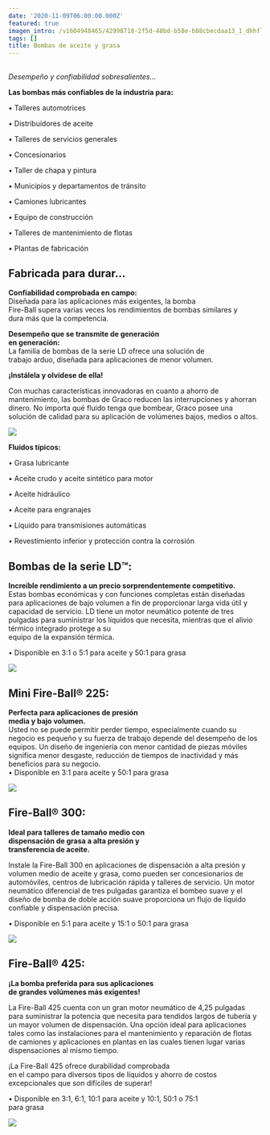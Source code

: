 ```yaml
---
date: '2020-11-09T06:00:00.000Z'
featured: true
imagen_intro: /v1604948465/42998718-2f5d-48bd-b58e-b08cbecdaa13_1_dhhfle.png
tags: []
title: Bombas de aceite y grasa
---
```



## 

_Desempeño y confiabilidad sobresalientes..._

**Las bombas más confiables de la industria para:**

• Talleres automotrices

• Distribuidores de aceite

• Talleres de servicios generales

• Concesionarios

• Taller de chapa y pintura

• Municipios y departamentos de tránsito

• Camiones lubricantes

• Equipo de construcción

• Talleres de mantenimiento de flotas

• Plantas de fabricación

## **Fabricada para durar...**

**Confiabilidad comprobada en campo:**  
Diseñada para las aplicaciones más exigentes, la bomba  
Fire-Ball supera varias veces los rendimientos de bombas similares y  
dura más que la competencia.

**Desempeño que se transmite de generación  
en generación:**  
La familia de bombas de la serie LD ofrece una solución de  
trabajo arduo, diseñada para aplicaciones de menor volumen.

**¡Instálela y olvídese de ella!**

Con muchas características innovadoras en cuanto a ahorro de mantenimiento, las bombas de Graco reducen las interrupciones y ahorran dinero. No importa qué fluido tenga que bombear, Graco posee una solución de calidad para su aplicación de volúmenes bajos, medios o altos.

![](https://res.cloudinary.com/novatec/v1604948562/ae90becc-c6db-424f-b457-210290dfb288_fr3msh.jpg)

**Fluidos típicos:**

• Grasa lubricante

• Aceite crudo y aceite sintético para motor

• Aceite hidráulico

• Aceite para engranajes

• Líquido para transmisiones automáticas

• Revestimiento inferior y protección contra la corrosión

## **Bombas de la serie LD™:**

**Increíble rendimiento a un precio sorprendentemente competitivo.**  
Estas bombas económicas y con funciones completas están diseñadas para aplicaciones de bajo volumen a fin de proporcionar larga vida útil y capacidad de servicio. LD tiene un motor neumático potente de tres pulgadas para suministrar los líquidos que necesita, mientras que el alivio térmico integrado protege a su  
equipo de la expansión térmica.

• Disponible en 3:1 o 5:1 para aceite y 50:1 para grasa

![](https://res.cloudinary.com/novatec/v1604948631/5ffccad6-603b-48e4-a907-8ebbb0122a5e_rn5any.png)

## **Mini Fire-Ball® 225:**

**Perfecta para aplicaciones de presión  
media y bajo volumen.**  
Usted no se puede permitir perder tiempo, especialmente cuando su negocio es pequeño y su fuerza de trabajo depende del desempeño de los equipos. Un diseño de ingeniería con menor cantidad de piezas móviles significa menor desgaste, reducción de tiempos de inactividad y más beneficios para su negocio.  
• Disponible en 3:1 para aceite y 50:1 para grasa

![](https://res.cloudinary.com/novatec/v1604948688/1367d913-c163-4dc6-8a87-5cebdc16e4d8_spvbdu.png)

## **Fire-Ball® 300:**

**Ideal para talleres de tamaño medio con  
dispensación de grasa a alta presión y  
transferencia de aceite.**

Instale la Fire-Ball 300 en aplicaciones de dispensación a alta presión y volumen medio de aceite y grasa, como pueden ser concesionarios de automóviles, centros de lubricación rápida y talleres de servicio. Un motor neumático diferencial de tres pulgadas garantiza el bombeo suave y el diseño de bomba de doble acción suave proporciona un flujo de líquido confiable y dispensación precisa.

• Disponible en 5:1 para aceite y 15:1 o 50:1 para grasa

![](https://res.cloudinary.com/novatec/v1604948739/3bed389f-4736-4239-b50f-0aac65d863a5_evsaxy.png)

## **Fire-Ball® 425:**

**¡La bomba preferida para sus aplicaciones  
de grandes volúmenes más exigentes!**

La Fire-Ball 425 cuenta con un gran motor neumático de 4,25 pulgadas para suministrar la potencia que necesita para tendidos largos de tubería y un mayor volumen de dispensación. Una opción ideal para aplicaciones tales como las instalaciones para el mantenimiento y reparación de flotas de camiones y aplicaciones en plantas en las cuales tienen lugar varias dispensaciones al mismo tiempo.

¡La Fire-Ball 425 ofrece durabilidad comprobada  
en el campo para diversos tipos de líquidos y ahorro de costos  
excepcionales que son difíciles de superar!

• Disponible en 3:1, 6:1, 10:1 para aceite y 10:1, 50:1 o 75:1  
para grasa

![](https://res.cloudinary.com/novatec/v1604948784/9e089943-fcfb-41d2-b5e0-b66edc4e0a8b_wrfjnx.png)
